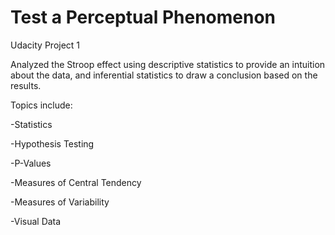 # Test a Perceptual Phenomenon
Udacity Project 1

Analyzed the Stroop effect using descriptive statistics to provide an intuition about the data, and inferential statistics to draw a conclusion based on the results.

Topics include:

-Statistics

-Hypothesis Testing

-P-Values

-Measures of Central Tendency

-Measures of Variability

-Visual Data

